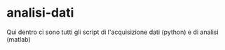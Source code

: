 # analisi-dati
 Qui dentro ci sono tutti gli script di l'acquisizione dati (python) e di analisi (matlab)
